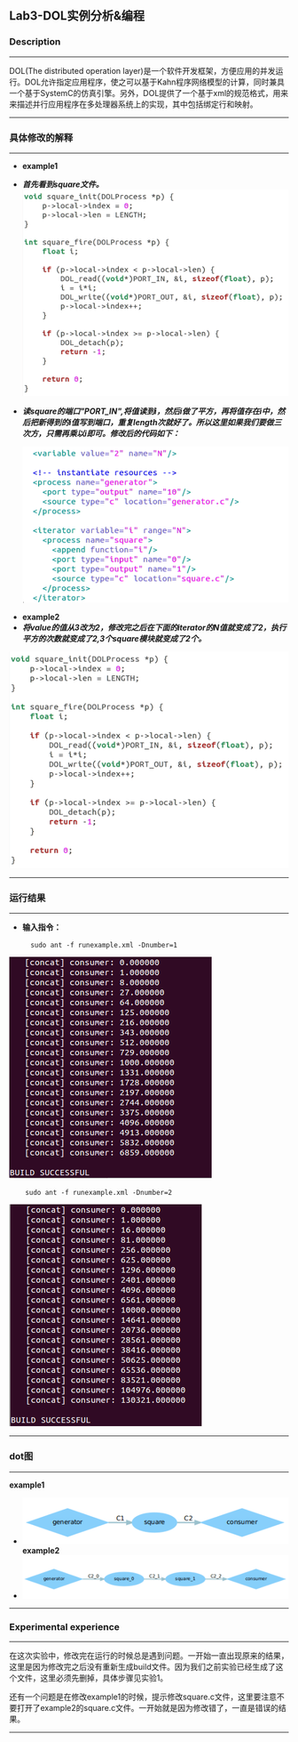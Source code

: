 ## Lab3-DOL实例分析&编程 ##

### Description ###
***
DOL(The distributed operation layer)是一个软件开发框架，方便应用的并发运行。DOL允许指定应用程序，使之可以基于Kahn程序网络模型的计算，同时兼具一个基于SystemC的仿真引擎。另外，DOL提供了一个基于xml的规范格式，用来来描述并行应用程序在多处理器系统上的实现，其中包括绑定行和映射。


***
### 具体修改的解释 ###
***

* **example1**
- ***首先看到square文件。***
	![square1.png](square1.png)
- ***读square的端口"PORT_IN",将值读到i，然后i做了平方，再将值存在i中，然后把新得到的i值写到端口，重复length次就好了。所以这里如果我们要做三次方，只需再乘以i即可。修改后的代码如下：***

	![ex2.png](ex2.png)
* **example2**
* ***将value的值从3改为2，修改完之后在下面的iterator的N值就变成了2，执行平方的次数就变成了2,3个square模块就变成了2个。***

![square1.png](square1.png)

***

### 运行结果 ###
***
* **输入指令：**

		sudo ant -f runexample.xml -Dnumber=1 
![example1.png](example1.png)

		sudo ant -f runexample.xml -Dnumber=2
![example2.png](example2.png)
***

### dot图 ###
***
**example1**

* ![dot1.png](dot1.png)
**example2**
* ![dot2.png](dot2.png)
***

### Experimental experience ###

***

在这次实验中，修改完在运行的时候总是遇到问题。一开始一直出现原来的结果，这里是因为修改完之后没有重新生成build文件。因为我们之前实验已经生成了这个文件，这里必须先删掉，具体步骤见实验1。

还有一个问题是在修改example1的时候，提示修改square.c文件，这里要注意不要打开了example2的square.c文件。一开始就是因为修改错了，一直是错误的结果。

***
